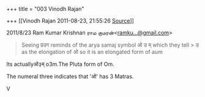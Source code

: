 +++
title = "003 Vinodh Rajan"

+++
[[Vinodh Rajan	2011-08-23, 21:55:26 [Source](https://groups.google.com/g/samskrita/c/G30FZvrq2b4)]]



2011/8/23 Ram Kumar Krishnan ராம குமரன்\<[ramku...@gmail.com]()\>

  

> Seeing प्रउग reminds of the arya samaj symbol ओ उ म् which they tell > उ as the elongation of ओ so it is an elongated form of aum

  

Its actuallyओ३म् o3m.The Pluta form of Om.

  

The numeral three indicates that 'ओ' has 3 Matras.

  

V

  

  


